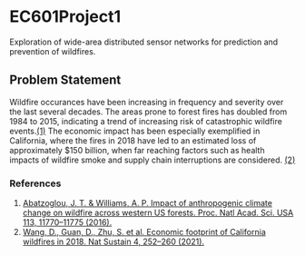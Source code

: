 # EC601Project1
Exploration of wide-area distributed sensor networks for prediction and prevention of wildfires.

## Problem Statement

Wildfire occurances have been increasing in frequency and severity over the last several decades. The areas prone to forest fires has doubled from 1984 to 2015, indicating a trend of increasing risk of catastrophic wildfire events.[(1)](https://www.pnas.org/content/113/42/11770) The economic impact has been especially exemplified in California, where the fires in 2018 have led to an estimated loss of approximately $150 billion, when far reaching factors such as health impacts of wildfire smoke and supply chain interruptions are considered. [(2)](https://doi.org/10.1038/s41893-020-00646-7)


### References
1. [Abatzoglou, J. T. & Williams, A. P. Impact of anthropogenic climate change on wildfire across western US forests. Proc. Natl Acad. Sci. USA 113, 11770–11775 (2016).](https://www.pnas.org/content/113/42/11770)
2. [Wang, D., Guan, D., Zhu, S. et al. Economic footprint of California wildfires in 2018. Nat Sustain 4, 252–260 (2021).](https://doi.org/10.1038/s41893-020-00646-7)
